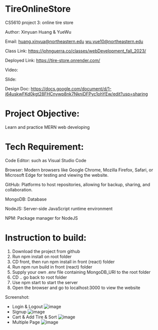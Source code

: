 # TireOnlineStore
CS5610 project 3: online tire store

Author: Xinyuan Huang & YueWu

Email:
huang.xinyua@northeastern.edu
wu.yue10@northeastern.edu

Class Link: https://johnguerra.co/classes/webDevelopment_fall_2023/

Deployed Link: https://tire-store.onrender.com/

Video:

Slide:

Design Doc: https://docs.google.com/document/d/1-i64uskwFKd0kgt28FHCnywp8nk7NkniDFPyc1ohYEw/edit?usp=sharing

# Project Objective:
Learn and practice MERN web developing

# Tech Requirement:
Code Editor: such as Visual Studio Code

Browser: Modern browsers like Google Chrome, Mozilla Firefox, Safari, or Microsoft Edge for testing and viewing the website.

GitHub: Platforms to host repositories, allowing for backup, sharing, and collaboration.

MongoDB: Database

NodeJS: Server-side JavaScript runtime environment

NPM: Package manager for NodeJS

# Instruction to build:
1. Download the project from github
2. Run npm install on root folder
3. CD front, then run npm install in front (react) folder
4. Run npm run build in front (react) folder
5. Supply your own .env file containing MongoDB_URI to the root folder
6. CD .. go back to root folder
7. Use npm start to start the server
8. Open the browser and go to localhost:3000 to view the website

Screenshot:
- Login & Logout
![image](https://github.com/huangxny/TireOnlineStore/assets/122572615/a259a925-7dc1-4b5a-8809-85e8adf88422)
- Signup
![image](https://github.com/huangxny/TireOnlineStore/assets/122572615/69ec4458-1b01-47fc-9ef0-b9e71621986f)
- Cart & Add Tire & Sort
![image](https://github.com/huangxny/TireOnlineStore/assets/122572615/789c2f8d-be36-40de-a9e4-cffe6d8fda3e)
- Multiple Page
![image](https://github.com/huangxny/TireOnlineStore/assets/122572615/3956641e-81d7-40db-adbd-9978c19b0ee5)
